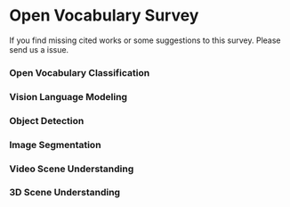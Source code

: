 # Open Vocabulary Survey


If you find missing cited works or some suggestions to this survey. Please send us a issue. 

### Open Vocabulary Classification 


### Vision Language Modeling 


### Object Detection



### Image Segmentation



### Video Scene Understanding



### 3D Scene Understanding 






